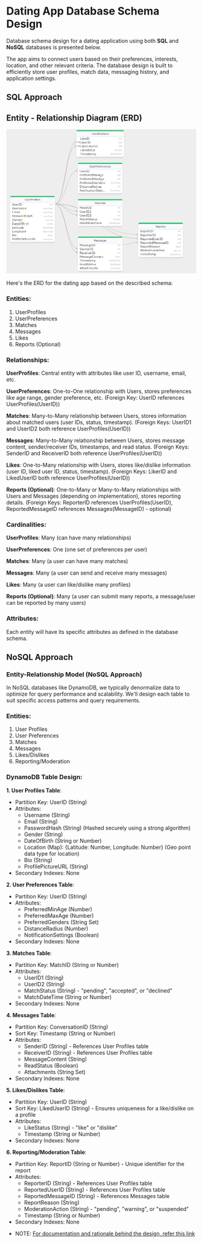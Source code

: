 # Dating App Database Schema Design
Database schema design for a dating application using both **SQL** and **NoSQL** databases is presented below.

The app aims to connect users based on their preferences, interests, location, and other relevant criteria.
The database design is built to efficiently store user profiles, match data, messaging history, and
application settings.

## SQL Approach

## Entity - Relationship Diagram (ERD)
<p align="center">
  <img src="images/ER_Diagram.png">
  <br/>
</p>

Here's the ERD for the dating app based on the described schema:

### Entities:

1. UserProfiles
2. UserPreferences
3. Matches
4. Messages
5. Likes
6. Reports (Optional)

### Relationships:

**UserProfiles**: Central entity with attributes like user ID, username, email, etc.

**UserPreferences**: One-to-One relationship with Users, stores preferences like age range, gender preference, etc. (Foreign Key: UserID references UserProfiles(UserID))

**Matches**: Many-to-Many relationship between Users, stores information about matched users (user IDs, status, timestamp). (Foreign Keys: UserID1 and UserID2 both reference UserProfiles(UserID))

**Messages**: Many-to-Many relationship between Users, stores message content, sender/receiver IDs, timestamps, and read status. (Foreign Keys: SenderID and ReceiverID both reference UserProfiles(UserID))

**Likes**: One-to-Many relationship with Users, stores like/dislike information (user ID, liked user ID, status, timestamp). (Foreign Keys: LikerID and LikedUserID both reference UserProfiles(UserID))

**Reports (Optional)**: One-to-Many or Many-to-Many relationships with Users and Messages (depending on implementation), stores reporting details. (Foreign Keys: ReporterID references UserProfiles(UserID), ReportedMessageID references Messages(MessageID) - optional)

### Cardinalities:

**UserProfiles**: Many (can have many relationships)

**UserPreferences**: One (one set of preferences per user)

**Matches**: Many (a user can have many matches)

**Messages**: Many (a user can send and receive many messages)

**Likes**: Many (a user can like/dislike many profiles)

**Reports (Optional)**: Many (a user can submit many reports, a message/user can be reported by many users)

### Attributes:

Each entity will have its specific attributes as defined in the database schema.

## NoSQL Approach

### Entity-Relationship Model (NoSQL Approach)

In NoSQL databases like DynamoDB, we typically denormalize data to optimize for query performance and scalability. We'll design each table to suit specific access patterns and query requirements.

### Entities:

1. User Profiles
2. User Preferences
3. Matches
4. Messages
5. Likes/Dislikes
6. Reporting/Moderation

### DynamoDB Table Design:

**1. User Profiles Table**:
   - Partition Key: UserID (String)
   - Attributes:
     - Username (String)
     - Email (String)
     - PasswordHash (String) (Hashed securely using a strong algorithm)
     - Gender (String)
     - DateOfBirth (String or Number)
     - Location (Map): {Latitude: Number, Longitude: Number} (Geo point data type for location)
     - Bio (String)
     - ProfilePictureURL (String)
   - Secondary Indexes: None
   
**2. User Preferences Table**:
   - Partition Key: UserID (String)
   - Attributes:
     - PreferredMinAge (Number)
     - PreferredMaxAge (Number)
     - PreferredGenders (String Set)
     - DistanceRadius (Number)
     - NotificationSettings (Boolean)
   - Secondary Indexes: None

**3. Matches Table**:
   - Partition Key: MatchID (String or Number)
   - Attributes:
     - UserID1 (String)
     - UserID2 (String)
     - MatchStatus (String) - "pending", "accepted", or "declined"
     - MatchDateTime (String or Number)
   - Secondary Indexes: None

**4. Messages Table**:
   - Partition Key: ConversationID (String)
   - Sort Key: Timestamp (String or Number)
   - Attributes:
     - SenderID (String) - References User Profiles table
     - ReceiverID (String) - References User Profiles table
     - MessageContent (String)
     - ReadStatus (Boolean)
     - Attachments (String Set)
   - Secondary Indexes: None

**5. Likes/Dislikes Table**:
   - Partition Key: UserID (String)
   - Sort Key: LikedUserID (String) - Ensures uniqueness for a like/dislike on a profile
   - Attributes:
     - LikeStatus (String) - "like" or "dislike"
     - Timestamp (String or Number)
   - Secondary Indexes: None

**6. Reporting/Moderation Table**:
   - Partition Key: ReportID (String or Number) - Unique identifier for the report
   - Attributes:
     - ReporterID (String) - References User Profiles table
     - ReportedUserID (String) - References User Profiles table
     - ReportedMessageID (String) - References Messages table
     - ReportReason (String)
     - ModerationAction (String) - "pending", "warning", or "suspended"
     - Timestamp (String or Number)
   - Secondary Indexes: None


* NOTE: [For documentation and rationale behind the design, refer this link](https://github.com/SahibSodhi/Dating-App/blob/main/Documentation.txt)

